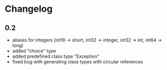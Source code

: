 # Changelog

## 0.2
* aliases for integers (int16 -> short, int32 -> integer, int32 -> int, int64 -> long)
* added "choice" type
* added predefined class type "Exception"
* fixed bug with generating class types with circular references
